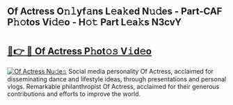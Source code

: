 ## Of Actress O𝚗𝚕yf𝚊ns L𝚎a𝚔ed N𝚞𝚍es - Part-CAF P𝚑𝚘tos Vi𝚍𝚎o - H𝚘𝚝 Part L𝚎a𝚔s N3cvY

# <h2><a href="http://kf0c654.oniu.top/?m=Of+Actress">🔗👉 🔴 Of Actress P𝚑ot𝚘𝚜 V𝚒d𝚎o</a></h2>

[![Of Actress Nu𝚍e𝚜](https://i.imgur.com/0qMVB7G.gif)](http://kf0c654.oniu.top/?m=Of+Actress)
Social media personality Of Actress, acclaimed for disseminating dance and lifestyle ideas, through presentations and personal vlogs. Remarkable philanthropist Of Actress, acclaimed for their generous contributions and efforts to improve the world.  
